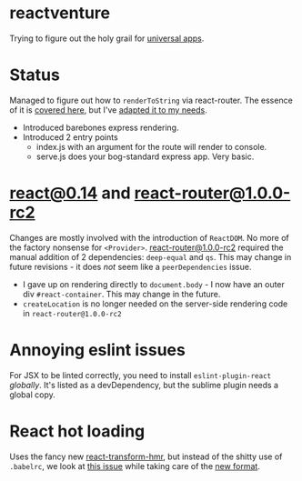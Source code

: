 # reactventure

Trying to figure out the holy grail for [universal apps][1].

# Status

Managed to figure out how to `renderToString` via react-router. The essence of it is [covered here][2], but I've [adapted it to my needs][3].

* Introduced barebones express rendering.
* Introduced 2 entry points
  * index.js with an argument for the route will render to console.
  * serve.js does your bog-standard express app. Very basic.

# react@0.14 and react-router@1.0.0-rc2

Changes are mostly involved with the introduction of `ReactDOM`. No more of the factory nonsense for `<Provider>`. react-router@1.0.0-rc2 required the manual addition of 2 dependencies: `deep-equal` and `qs`. This may change in future revisions - it does _not_ seem like a `peerDependencies` issue.

* I gave up on rendering directly to `document.body` - I now have an outer div `#react-container`. This may change in the future.
* `createLocation` is no longer needed on the server-side rendering code in `react-router@1.0.0-rc2`

# Annoying eslint issues

For JSX to be linted correctly, you need to install `eslint-plugin-react` _globally_. It's listed as a devDependency, but the sublime plugin needs a global copy.

# React hot loading

Uses the fancy new [react-transform-hmr][rhl1], but instead of the shitty use of `.babelrc`, we look at [this issue][rhl2] while taking care of the [new format][rhl3].


[1]: https://medium.com/@ghengeveld/isomorphism-vs-universal-javascript-4b47fb481beb
[2]: https://github.com/rackt/react-router/blob/master/docs/guides/advanced/ServerRendering.md
[3]: src/server/render.js

[rhl1]: https://github.com/gaearon/react-transform-hmr
[rhl2]: https://github.com/gaearon/react-transform-hmr/issues/5
[rhl3]: https://github.com/gaearon/babel-plugin-react-transform